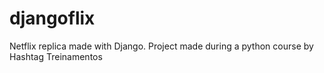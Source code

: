 # djangoflix
Netflix replica made with Django.
Project made during a python course by Hashtag Treinamentos
